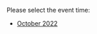 Please select the event time:

- [October 2022](https://github.com/IBM/cp4ba-tech-jam/tree/main/Presentations%20%26%20Recordings/EMEA/October%202022)
